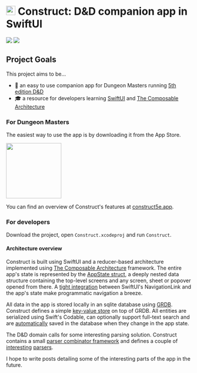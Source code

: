 <img src="https://github.com/Thomvis/Construct/raw/main/assets/logo.png" height="25" /> Construct: D&D companion app in SwiftUI
===

![](https://github.com/Thomvis/Construct/workflows/Construct%20CI/badge.svg?branch=main) [![](https://img.shields.io/badge/TestFlight-join-blue.svg)](https://testflight.apple.com/join/tvK1gYv9)

## Project Goals
This project aims to be...
- 🐉 an easy to use companion app for Dungeon Masters running [5th edition D&D](https://en.wikipedia.org/wiki/Dungeons_%26_Dragons)
- 🎓 a resource for developers learning [SwiftUI](https://developer.apple.com/xcode/swiftui/) and [The Composable Architecture](https://github.com/pointfreeco/swift-composable-architecture)

### For Dungeon Masters
The easiest way to use the app is by downloading it from the App Store.

<a href="https://apps.apple.com/app/construct-for-d-d-5e/id1490015210"><img src="https://github.com/Volorf/Badges/blob/master/App%20Store/App%20Store%20Badge.png?raw=true" width="150" /></a>

You can find an overview of Construct's features at [construct5e.app](https://www.construct5e.app).

### For developers
Download the project, open `Construct.xcodeproj` and run `Construct`.

#### Architecture overview
Construct is built using SwiftUI and a reducer-based architecture implemented using [The Composable Architecture](https://github.com/pointfreeco/swift-composable-architecture) framework. The entire app's state is represented by the [AppState struct](https://github.com/Thomvis/Construct/blob/main/Construct/App/AppState.swift), a deeply nested data structure containing the top-level screens and any screen, sheet or popover opened from there. A [tight integration](https://github.com/Thomvis/Construct/blob/main/Construct/Foundation/Navigation.swift) between SwiftUI's NavigationLink and the app's state make programmatic navigation a breeze.

All data in the app is stored locally in an sqlite database using [GRDB](http://groue.github.io/GRDB.swift/). Construct defines a simple [key-value store](https://github.com/Thomvis/Construct/blob/main/Construct/Persistence/KeyValueStore.swift) on top of GRDB. All entities are serialized using Swift's Codable, can optionally support full-text search and are [automatically](https://github.com/Thomvis/Construct/blob/main/Construct/Persistence/EntityChangeObserver.swift) saved in the database when they change in the app state.

The D&D domain calls for some interesting parsing solution. Construct contains a small [parser combinator framework](https://github.com/Thomvis/Construct/blob/main/Construct/Foundation/ParserCombinator.swift) and defines a couple of [interesting](https://github.com/Thomvis/Construct/blob/main/Construct/Models/CreatureActionParser.swift) [parsers](https://github.com/Thomvis/Construct/blob/main/Construct/Models/DiceExpressionParser.swift).

I hope to write posts detailing some of the interesting parts of the app in the future.
